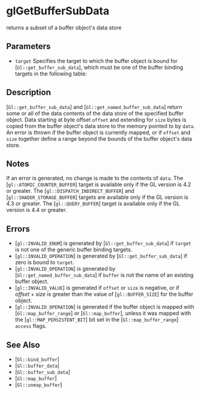 # glGetBufferSubData
returns a subset of a buffer object's data store

## Parameters
- `target`
  Specifies the target to which the buffer object is bound for
  [`Gl::get_buffer_sub_data`], which must be one of the buffer binding
  targets in the following table:

## Description
[`Gl::get_buffer_sub_data`] and [`Gl::get_named_buffer_sub_data`]
  return some or all of the data contents of the data store of the
  specified buffer object. Data starting at byte offset `offset` and
  extending for `size` bytes is copied from the buffer object's data
  store to the memory pointed to by `data`. An error is thrown if the
  buffer object is currently mapped, or if `offset` and `size` together
  define a range beyond the bounds of the buffer object's data store.

## Notes
If an error is generated, no change is made to the contents of `data`.
The [`gl::ATOMIC_COUNTER_BUFFER`] target is available only if the GL
  version is 4.2 or greater.
The [`gl::DISPATCH_INDIRECT_BUFFER`] and [`gl::SHADER_STORAGE_BUFFER`]
  targets are available only if the GL version is 4.3 or greater.
The [`gl::QUERY_BUFFER`] target is available only if the GL version is
  4.4 or greater.

## Errors
- [`gl::INVALID_ENUM`] is generated by [`Gl::get_buffer_sub_data`] if
  `target` is not one of the generic buffer binding targets.
- [`gl::INVALID_OPERATION`] is generated by [`Gl::get_buffer_sub_data`]
  if zero is bound to `target`.
- [`gl::INVALID_OPERATION`] is generated by
  [`Gl::get_named_buffer_sub_data`] if `buffer` is not the name of an
  existing buffer object.
- [`gl::INVALID_VALUE`] is generated if `offset` or `size` is negative,
  or if $offset + size$ is greater than the value of [`gl::BUFFER_SIZE`]
  for the buffer object.
- [`gl::INVALID_OPERATION`] is generated if the buffer object is mapped
  with [`Gl::map_buffer_range`] or [`Gl::map_buffer`], unless it was
  mapped with the [`gl::MAP_PERSISTENT_BIT`] bit set in the
  [`Gl::map_buffer_range`] `access` flags.

## See Also
- [`Gl::bind_buffer`]
- [`Gl::buffer_data`]
- [`Gl::buffer_sub_data`]
- [`Gl::map_buffer`]
- [`Gl::unmap_buffer`]

